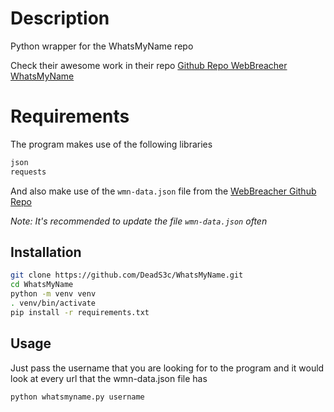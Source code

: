 # Description

Python wrapper for the WhatsMyName repo

Check their awesome work in their repo [Github Repo WebBreacher WhatsMyName](https://github.com/WebBreacher/WhatsMyName/tree/main)

# Requirements

The program makes use of the following libraries

```txt
json
requests
```

And also make use of the `wmn-data.json` file from the [WebBreacher Github Repo](https://github.com/WebBreacher/WhatsMyName/blob/main/wmn-data.json)

*Note: It's recommended to update the file `wmn-data.json` often*

## Installation

```bash
git clone https://github.com/DeadS3c/WhatsMyName.git
cd WhatsMyName
python -m venv venv
. venv/bin/activate
pip install -r requirements.txt
```

## Usage

Just pass the username that you are looking for to the program and it would look at every url that the wmn-data.json file has

```bash
python whatsmyname.py username
```

